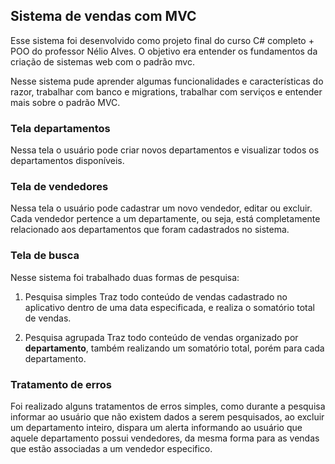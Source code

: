 ## Sistema de vendas com MVC 

Esse sistema foi desenvolvido como projeto final do curso C# completo + POO do professor Nélio Alves.
O objetivo era entender os fundamentos da criação de sistemas web com o padrão mvc.

Nesse sistema pude aprender algumas funcionalidades e características do razor, trabalhar com banco e migrations, 
trabalhar com serviços e entender mais sobre o padrão MVC.

### Tela departamentos
Nessa tela o usuário pode criar novos departamentos e visualizar todos os departamentos disponíveis.

### Tela de vendedores
Nessa tela o usuário pode cadastrar um novo vendedor, editar ou excluir. Cada vendedor pertence a um departamente, 
ou seja, está completamente relacionado aos departamentos que foram cadastrados no sistema.

### Tela de busca
Nesse sistema foi trabalhado duas formas de pesquisa:
1. Pesquisa simples
  Traz todo conteúdo de vendas cadastrado no aplicativo dentro de uma data especificada, e realiza o somatório total de vendas.
  
2. Pesquisa agrupada
  Traz todo conteúdo de vendas organizado por **departamento**, também realizando um somatório total, porém para cada departamento.
 
### Tratamento de erros
Foi realizado alguns tratamentos de erros simples, como durante a pesquisa informar ao usuário que não existem dados a serem pesquisados,
ao excluir um departamento inteiro, dispara um alerta informando ao usuário que aquele departamento possui vendedores, da mesma forma para 
as vendas que estão associadas a um vendedor especifico.
